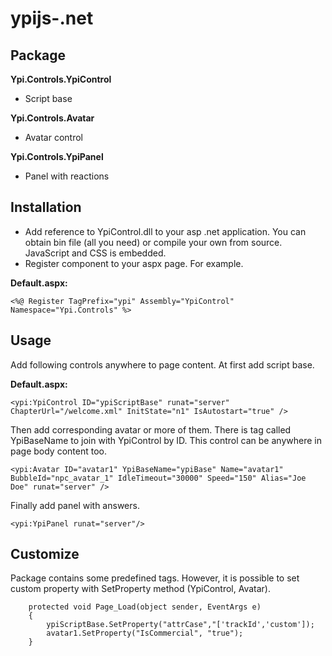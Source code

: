 ypijs-.net
==========

Package
-------------------
**Ypi.Controls.YpiControl**
- Script base

**Ypi.Controls.Avatar**
- Avatar control

**Ypi.Controls.YpiPanel**
- Panel with reactions

Installation 
-------------------
- Add reference to YpiControl.dll to your asp .net application. You can obtain bin file (all you need) or compile your own from source. JavaScript and CSS is embedded. 
- Register component to your aspx page. For example.  

**Default.aspx:**

```.net
<%@ Register TagPrefix="ypi" Assembly="YpiControl" Namespace="Ypi.Controls" %>
```

Usage
-------------------
Add following controls anywhere to page content. At first add script base.
 
**Default.aspx:**
 
```.net
<ypi:YpiControl ID="ypiScriptBase" runat="server" ChapterUrl="/welcome.xml" InitState="n1" IsAutostart="true" />   
``` 
 
Then add corresponding avatar or more of them. There is tag called YpiBaseName to join with YpiControl by ID. This control can be anywhere in page body content too.

```.net 
<ypi:Avatar ID="avatar1" YpiBaseName="ypiBase" Name="avatar1" BubbleId="npc_avatar_1" IdleTimeout="30000" Speed="150" Alias="Joe Doe" runat="server" />
``` 
 
Finally add panel with answers. 
 
```.net
<ypi:YpiPanel runat="server"/>
```

Customize
-------------------
Package contains some predefined tags. However, it is possible to set custom property with SetProperty method (YpiControl, Avatar). 

```.net
	protected void Page_Load(object sender, EventArgs e)
	{
		ypiScriptBase.SetProperty("attrCase","['trackId','custom']); 		
		avatar1.SetProperty("IsCommercial", "true");
	}
```